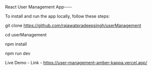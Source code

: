 React User Management App----

To install and run the app locally, follow these steps:

git clone https://github.com/rajawatpradeepsingh/userManagement

cd userManagement

npm install

npm run dev

Live Demo - Link - https://user-management-amber-kappa.vercel.app/